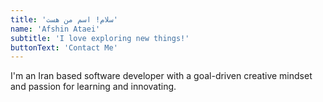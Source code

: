 ```yaml
---
title: 'سلام! اسم من هست'
name: 'Afshin Ataei'
subtitle: 'I love exploring new things!'
buttonText: 'Contact Me'
---
```


I'm an Iran based software developer with a goal-driven creative mindset and passion for learning and innovating.


